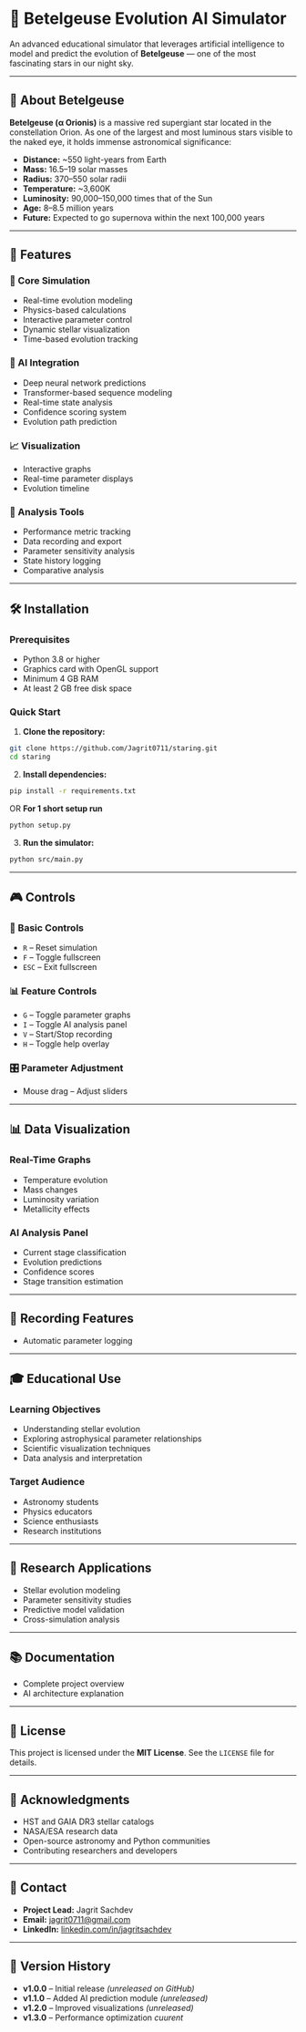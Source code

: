 
# 🌟 Betelgeuse Evolution AI Simulator

An advanced educational simulator that leverages artificial intelligence to model and predict the evolution of **Betelgeuse** — one of the most fascinating stars in our night sky.

---

## 🌠 About Betelgeuse

**Betelgeuse (α Orionis)** is a massive red supergiant star located in the constellation Orion. As one of the largest and most luminous stars visible to the naked eye, it holds immense astronomical significance:

* **Distance:** \~550 light-years from Earth
* **Mass:** 16.5–19 solar masses
* **Radius:** 370–550 solar radii
* **Temperature:** \~3,600K
* **Luminosity:** 90,000–150,000 times that of the Sun
* **Age:** 8–8.5 million years
* **Future:** Expected to go supernova within the next 100,000 years

---

## 🚀 Features

### 🌌 Core Simulation

* Real-time evolution modeling
* Physics-based calculations
* Interactive parameter control
* Dynamic stellar visualization
* Time-based evolution tracking

### 🤖 AI Integration

* Deep neural network predictions
* Transformer-based sequence modeling
* Real-time state analysis
* Confidence scoring system
* Evolution path prediction

### 📈 Visualization

* Interactive graphs
* Real-time parameter displays
* Evolution timeline

### 🧪 Analysis Tools

* Performance metric tracking
* Data recording and export
* Parameter sensitivity analysis
* State history logging
* Comparative analysis

---

## 🛠️ Installation

### Prerequisites

* Python 3.8 or higher
* Graphics card with OpenGL support
* Minimum 4 GB RAM
* At least 2 GB free disk space

### Quick Start

1. **Clone the repository:**

```bash
git clone https://github.com/Jagrit0711/staring.git
cd staring
```

2. **Install dependencies:**

```bash
pip install -r requirements.txt
```
OR
**For 1 short setup run**
```bash
python setup.py
```
3. **Run the simulator:**

```bash
python src/main.py
```

---

## 🎮 Controls

### 🔧 Basic Controls

* `R` – Reset simulation
* `F` – Toggle fullscreen
* `ESC` – Exit fullscreen

### 📊 Feature Controls

* `G` – Toggle parameter graphs
* `I` – Toggle AI analysis panel
* `V` – Start/Stop recording
* `H` – Toggle help overlay

### 🎛️ Parameter Adjustment

* Mouse drag – Adjust sliders

---

## 📊 Data Visualization

### Real-Time Graphs

* Temperature evolution
* Mass changes
* Luminosity variation
* Metallicity effects

### AI Analysis Panel

* Current stage classification
* Evolution predictions
* Confidence scores
* Stage transition estimation

---

## 🎥 Recording Features

* Automatic parameter logging

---

## 🎓 Educational Use

### Learning Objectives

* Understanding stellar evolution
* Exploring astrophysical parameter relationships
* Scientific visualization techniques
* Data analysis and interpretation

### Target Audience

* Astronomy students
* Physics educators
* Science enthusiasts
* Research institutions

---

## 🔬 Research Applications

* Stellar evolution modeling
* Parameter sensitivity studies
* Predictive model validation
* Cross-simulation analysis

---

## 📚 Documentation

* Complete project overview
* AI architecture explanation
  

---

## 📝 License

This project is licensed under the **MIT License**. See the `LICENSE` file for details.

---

## 🙏 Acknowledgments

* HST and GAIA DR3 stellar catalogs
* NASA/ESA research data
* Open-source astronomy and Python communities
* Contributing researchers and developers

---

## 📧 Contact

* **Project Lead:** Jagrit Sachdev
* **Email:** [jagrit0711@gmail.com](mailto:jagrit0711@gmail.com)
* **LinkedIn:** [linkedin.com/in/jagritsachdev](https://linkedin.com/in/jagritsachdev)

---

## 🔄 Version History

* **v1.0.0** – Initial release *(unreleased on GitHub)*
* **v1.1.0** – Added AI prediction module *(unreleased)*
* **v1.2.0** – Improved visualizations *(unreleased)*
* **v1.3.0** – Performance optimization *cuurent*
